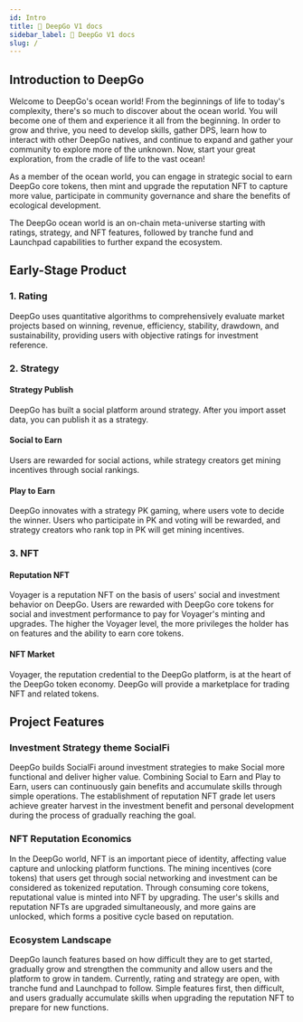 ```yaml
---
id: Intro
title: 🌌 DeepGo V1 docs
sidebar_label: 🌌 DeepGo V1 docs
slug: /
---
```


## Introduction to DeepGo
Welcome to DeepGo's ocean world! From the beginnings of life to today's complexity, there's so much to discover about the ocean world. You will become one of them and experience it all from the beginning. In order to grow and thrive, you need to develop skills, gather DPS, learn how to interact with other DeepGo natives, and continue to expand and gather your community to explore more of the unknown. Now, start your great exploration, from the cradle of life to the vast ocean!
​

As a member of the ocean world, you can engage in strategic social to earn DeepGo core tokens, then mint and upgrade the reputation NFT to capture more value, participate in community governance and share the benefits of ecological development.
​

The DeepGo ocean world is an on-chain meta-universe starting with ratings, strategy, and NFT features, followed by tranche fund and Launchpad capabilities to further expand the ecosystem.
## Early-Stage Product
### 1. Rating
DeepGo uses quantitative algorithms to comprehensively evaluate market projects based on winning, revenue, efficiency, stability, drawdown, and sustainability, providing users with objective ratings for investment reference.
### 2. Strategy
#### Strategy Publish
DeepGo has built a social platform around strategy. After you import asset data, you can publish it as a strategy.
#### Social to Earn
Users are rewarded for social actions, while strategy creators get mining incentives through social rankings.
#### Play to Earn
DeepGo innovates with a strategy PK gaming, where users vote to decide the winner. Users who participate in PK and voting will be rewarded, and strategy creators who rank top in PK will get mining incentives.
### 3. NFT
#### Reputation NFT
Voyager is a reputation NFT on the basis of users' social and investment behavior on DeepGo. Users are rewarded with DeepGo core tokens for social and investment performance to pay for Voyager's minting and upgrades. The higher the Voyager level, the more privileges the holder has on features and the ability to earn core tokens.
#### NFT Market
Voyager, the reputation credential to the DeepGo platform, is at the heart of the DeepGo token economy. DeepGo will provide a marketplace for trading NFT and related tokens.
## Project Features
### Investment Strategy theme SocialFi
DeepGo builds SocialFi around investment strategies to make Social more functional and deliver higher value. Combining Social to Earn and Play to Earn, users can continuously gain benefits and accumulate skills through simple operations. The establishment of reputation NFT grade let users achieve greater harvest in the investment benefit and personal development during the process of gradually reaching the goal.
### NFT Reputation Economics
In the DeepGo world, NFT is an important piece of identity, affecting value capture and unlocking platform functions. The mining incentives (core tokens) that users get through social networking and investment can be considered as tokenized reputation. Through consuming core tokens, reputational value is minted into NFT by upgrading. The user's skills and reputation NFTs are upgraded simultaneously, and more gains are unlocked, which forms a positive cycle based on reputation.
### Ecosystem Landscape
DeepGo launch features based on how difficult they are to get started, gradually grow and strengthen the community and allow users and the platform to grow in tandem. Currently, rating and strategy are open, with tranche fund and Launchpad to follow. Simple features first, then difficult, and users gradually accumulate skills when upgrading the reputation NFT to prepare for new functions.
